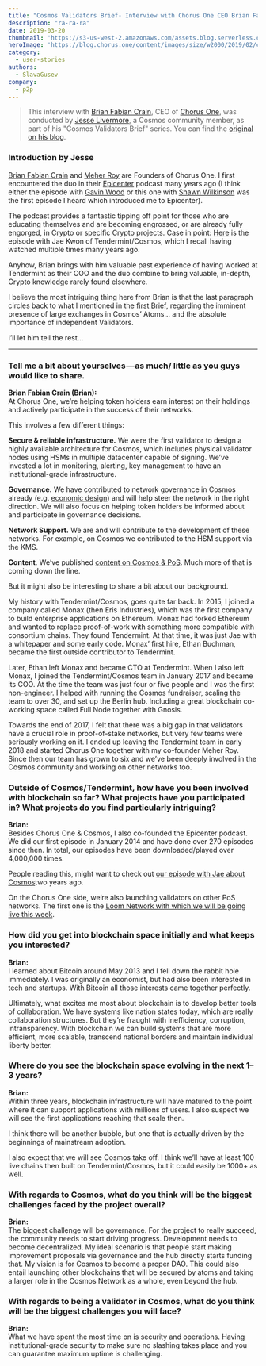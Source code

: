 ```yaml
---
title: "Cosmos Validators Brief- Interview with Chorus One CEO Brian Fabian Crain"
description: "ra-ra-ra"
date: 2019-03-20
thumbnail: 'https://s3-us-west-2.amazonaws.com/assets.blog.serverless.com/top-3/top-3-thumbnail.png'
heroImage: 'https://blog.chorus.one/content/images/size/w2000/2019/02/cosmos-validators-brief-1.png'
category:
  - user-stories
authors: 
  - SlavaGusev
company: 
  - p2p
---
```



> This interview with  [Brian Fabian Crain](https://twitter.com/crainbf), CEO of  [Chorus One](https://chorus.one/), was conducted by  [Jesse Livermore](https://medium.com/@JesseLivermore), a Cosmos community member, as part of his "Cosmos Validators Brief" series. You can find the  [original on his blog](https://medium.com/@JesseLivermore/cosmos-validators-brief-3-afb23a94c875).

### Introduction by Jesse

[Brian Fabian Crain](https://twitter.com/crainbf)  and  [Meher Roy](https://www.linkedin.com/in/meher-roy-25496943/)  are Founders of Chorus One. I first encountered the duo in their  [Epicenter](https://epicenter.tv/)  podcast many years ago (I think either the episode with  [Gavin Wood](https://epicenter.tv/episode/031/)  or this one with  [Shawn Wilkinson](https://epicenter.tv/episode/046/)  was the first episode I heard which introduced me to Epicenter).

The podcast provides a fantastic tipping off point for those who are educating themselves and are becoming engrossed, or are already fully engorged, in Crypto or specific Crypto projects. Case in point:  [Here](https://www.youtube.com/watch?v=t885QSY0sNQ)  is the episode with Jae Kwon of Tendermint/Cosmos, which I recall having watched multiple times many years ago.

Anyhow, Brian brings with him valuable past experience of having worked at Tendermint as their COO and the duo combine to bring valuable, in-depth, Crypto knowledge rarely found elsewhere.

I believe the most intriguing thing here from Brian is that the last paragraph circles back to what I mentioned in the  [first Brief](https://medium.com/@JesseLivermore/cosmos-validators-brief-f3f6adb2023d), regarding the imminent presence of large exchanges in Cosmos’ Atoms… and the absolute importance of independent Validators.

I’ll let him tell the rest…

----------

### **Tell me a bit about yourselves — as much/ little as you guys would like to share.**

**Brian Fabian Crain (Brian):**  
At Chorus One, we’re helping token holders earn interest on their holdings and actively participate in the success of their networks.

This involves a few different things:

**Secure & reliable infrastructure.**  We were the first validator to design a highly available architecture for Cosmos, which includes physical validator nodes using HSMs in multiple datacenter capable of signing. We’ve invested a lot in monitoring, alerting, key management to have an institutional-grade infrastructure.

**Governance.** We have contributed to network governance in Cosmos already (e.g.  [economic design](https://blog.cosmos.network/economics-of-proof-of-stake-bridging-the-economic-system-of-old-into-the-new-age-of-blockchains-3f17824e91db)) and will help steer the network in the right direction. We will also focus on helping token holders be informed about and participate in governance decisions.

**Network Support.** We are and will contribute to the development of these networks. For example, on Cosmos we contributed to the HSM support via the KMS.

**Content**. We’ve published  [content on Cosmos & PoS](https://blog.chorus.one/). Much more of that is coming down the line.

But it might also be interesting to share a bit about our background.

My history with Tendermint/Cosmos, goes quite far back. In 2015, I joined a company called Monax (then Eris Industries), which was the first company to build enterprise applications on Ethereum. Monax had forked Ethereum and wanted to replace proof-of-work with something more compatible with consortium chains. They found Tendermint. At that time, it was just Jae with a whitepaper and some early code. Monax’ first hire, Ethan Buchman, became the first outside contributor to Tendermint.

Later, Ethan left Monax and became CTO at Tendermint. When I also left Monax, I joined the Tendermint/Cosmos team in January 2017 and became its COO. At the time the team was just four or five people and I was the first non-engineer. I helped with running the Cosmos fundraiser, scaling the team to over 30, and set up the Berlin hub. Including a great blockchain co-working space called Full Node together with Gnosis.

Towards the end of 2017, I felt that there was a big gap in that validators have a crucial role in proof-of-stake networks, but very few teams were seriously working on it. I ended up leaving the Tendermint team in early 2018 and started Chorus One together with my co-founder Meher Roy. Since then our team has grown to six and we’ve been deeply involved in the Cosmos community and working on other networks too.

### **Outside of Cosmos/Tendermint, how have you been involved with blockchain so far? What projects have you participated in? What projects do you find particularly intriguing?**

**Brian:**  
Besides Chorus One & Cosmos, I also co-founded the Epicenter podcast. We did our first episode in January 2014 and have done over 270 episodes since then. In total, our episodes have been downloaded/played over 4,000,000 times.

People reading this, might want to check out  [our episode with Jae about Cosmos](https://www.youtube.com/watch?v=t885QSY0sNQ)two years ago.

On the Chorus One side, we’re also launching validators on other PoS networks. The first one is the  [Loom Network with which we will be going live this week](https://blog.chorus.one/announcing-the-chorus-one-loom-validator/).

### **How did you get into blockchain space initially and what keeps you interested?**

**Brian:**  
I learned about Bitcoin around May 2013 and I fell down the rabbit hole immediately. I was originally an economist, but had also been interested in tech and startups. With Bitcoin all those interests came together perfectly.

Ultimately, what excites me most about blockchain is to develop better tools of collaboration. We have systems like nation states today, which are really collaboration structures. But they’re fraught with inefficiency, corruption, intransparency. With blockchain we can build systems that are more efficient, more scalable, transcend national borders and maintain individual liberty better.

### **Where do you see the blockchain space evolving in the next 1–3 years?**

**Brian:**  
Within three years, blockchain infrastructure will have matured to the point where it can support applications with millions of users. I also suspect we will see the first applications reaching that scale then.

I think there will be another bubble, but one that is actually driven by the beginnings of mainstream adoption.

I also expect that we will see Cosmos take off. I think we’ll have at least 100 live chains then built on Tendermint/Cosmos, but it could easily be 1000+ as well.

### **With regards to Cosmos, what do you think will be the biggest challenges faced by the project overall?**

**Brian:**  
The biggest challenge will be governance. For the project to really succeed, the community needs to start driving progress. Development needs to become decentralized. My ideal scenario is that people start making improvement proposals via governance and the hub directly starts funding that. My vision is for Cosmos to become a proper DAO. This could also entail launching other blockchains that will be secured by atoms and taking a larger role in the Cosmos Network as a whole, even beyond the hub.

### **With regards to being a validator in Cosmos, what do you think will be the biggest challenges you will face?**

**Brian:**  
What we have spent the most time on is security and operations. Having institutional-grade security to make sure no slashing takes place and you can guarantee maximum uptime is challenging.
